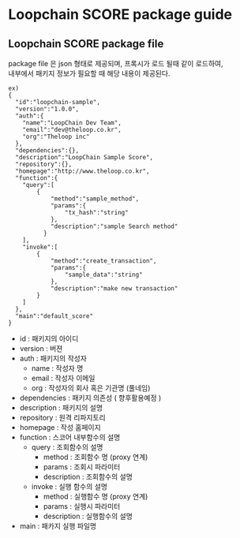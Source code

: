 # Loopchain SCORE package guide

## Loopchain SCORE package file
package file 은 json 형태로 제공되며, 프록시가 로드 될때 같이 로드하여,  
내부에서 패키지 정보가 필요할 때 해당 내용이 제공된다.
```
ex) 
{
  "id":"loopchain-sample",
  "version":"1.0.0",
  "auth":{
    "name":"LoopChain Dev Team",
    "email":"dev@theloop.co.kr",
    "org":"Theloop inc"
  },
  "dependencies":{},
  "description":"LoopChain Sample Score",
  "repository":{},
  "homepage":"http://www.theloop.co.kr",
  "function":{
    "query":[
        {
            "method":"sample_method",
            "params":{
                "tx_hash":"string"
            },
            "description":"sample Search method"
          }
    ],
    "invoke":[
        {
            "method":"create_transaction",
            "params":{
                "sample_data":"string"
            },
            "description":"make new transaction"
        }
    ]
  },
  "main":"default_score"
}
```
- id : 패키지의 아이디
- version : 버젼
- auth : 패키지의 작성자
   - name : 작성자 명
   - email : 작성자 이메일
   - org : 작성자의 회사 혹은 기관명 (풀네임)
- dependencies : 패키지 의존성 ( 향후활용예정 )
- description : 패키지의 설명
- repository : 원격 리파지토리
- homepage : 작성 홈페이지
- function : 스코어 내부함수의 설명
  - query : 조회함수의 설명
     - method : 조회함수 명 (proxy 연계)
     - params : 조회시 파라미터
     - description : 조회함수의 설명
  - invoke : 실행 함수의 설명
     - method : 실행함수 명 (proxy 연계)
     - params : 실행시 파라미터
     - description : 실행함수의 설명
- main : 패카지 실행 파일명


